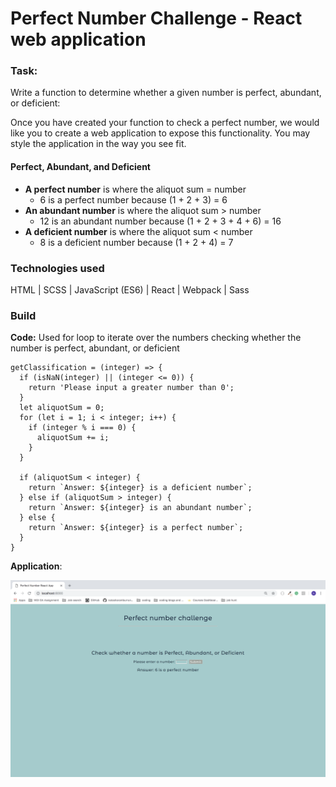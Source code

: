 # Perfect Number Challenge - React web application #

### Task: ###

Write a function to determine whether a given number is perfect, abundant, or deficient:

Once you have created your function to check a perfect number, we would like you to create a web application to expose this functionality. You may style the application in the way you see fit.

#### Perfect, Abundant, and Deficient ####

* **A perfect number** is where the aliquot sum = number
  * 6 is a perfect number because (1 + 2 + 3) = 6
* **An abundant number** is where the aliquot sum > number
  * 12 is an abundant number because (1 + 2 + 3 + 4 + 6) = 16
* **A deficient number** is where the aliquot sum < number
  * 8 is a deficient number because (1 + 2 + 4) = 7

### Technologies used ###

HTML | SCSS | JavaScript (ES6) | React | Webpack | Sass

### Build ###

<strong>Code:</strong> Used for loop to iterate over the numbers checking whether the number is perfect, abundant, or deficient
```
getClassification = (integer) => {
  if (isNaN(integer) || (integer <= 0)) {
    return 'Please input a greater number than 0';
  }
  let aliquotSum = 0;
  for (let i = 1; i < integer; i++) {
    if (integer % i === 0) {
      aliquotSum += i;
    }
  }

  if (aliquotSum < integer) {
    return `Answer: ${integer} is a deficient number`;
  } else if (aliquotSum > integer) {
    return `Answer: ${integer} is an abundant number`;
  } else {
    return `Answer: ${integer} is a perfect number`;
  }
}
```
<strong>Application</strong>:
<p align="center"><img src="src/img/application.png" "width=700"></p>
